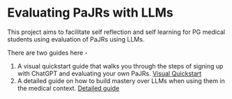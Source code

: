 # Evaluating PaJRs with LLMs

This project aims to facilitate self reflection and self learning for PG medical students using evaluation of PaJRs using LLMs. 

There are two guides here - 
1. A visual quickstart guide that walks you through the steps of signing up with ChatGPT and evaluating your own PaJRs. [Visual Quickstart](https://github.com/user-driven-health-care/evaluating-PaJRs-with-LLMs/blob/main/eval_PaJRs_LLMs_quickstart.md)
2. A detailed guide on how to build mastery over LLMs when using them in the medical context. [Detailed guide](https://github.com/user-driven-health-care/evaluating-PaJRs-with-LLMs/blob/main/eval_PaJRs_LLMs_detailed_guide.md)



